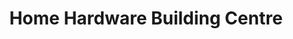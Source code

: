 ---
title: "Home Hardware Building Centre"
url: /hare-bay/home-hardware-building-centre/
shop: doityourself
---